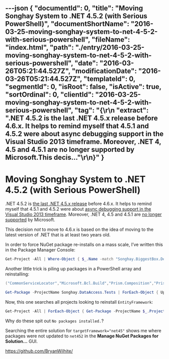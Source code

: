 ---json
{
  "documentId": 0,
  "title": "Moving Songhay System to .NET 4.5.2 (with Serious PowerShell)",
  "documentShortName": "2016-03-25-moving-songhay-system-to-net-4-5-2-with-serious-powershell",
  "fileName": "index.html",
  "path": "./entry/2016-03-25-moving-songhay-system-to-net-4-5-2-with-serious-powershell",
  "date": "2016-03-26T05:21:44.527Z",
  "modificationDate": "2016-03-26T05:21:44.527Z",
  "templateId": 0,
  "segmentId": 0,
  "isRoot": false,
  "isActive": true,
  "sortOrdinal": 0,
  "clientId": "2016-03-25-moving-songhay-system-to-net-4-5-2-with-serious-powershell",
  "tag": "{\r\n  \"extract\": \".NET 4.5.2 is the last .NET 4.5.x release before 4.6.x. It helps to remind myself that 4.5.1 and 4.5.2 were about async debugging support in the Visual Studio 2013 timeframe. Moreover, .NET 4, 4.5 and 4.5.1 are no longer supported by Microsoft.This decis...\"\r\n}"
}
---

# Moving Songhay System to .NET 4.5.2 (with Serious PowerShell)

.NET 4.5.2 is [the last .NET 4.5.x release](https://en.wikipedia.org/wiki/.NET_Framework_version_history) before 4.6.x. It helps to remind myself that 4.5.1 and 4.5.2 were about [async debugging support in the Visual Studio 2013 timeframe](https://blogs.msdn.microsoft.com/dotnet/2013/10/17/net-framework-4-5-1-rtm-start-coding/). Moreover, .NET 4, 4.5 and 4.5.1 are [no longer supported](https://blogs.msdn.microsoft.com/dotnet/2015/12/09/support-ending-for-the-net-framework-4-4-5-and-4-5-1/) by Microsoft.

This decision *not* to move to 4.6.x is based on the idea of moving to the latest version of .NET that is at least two years old.

In order to force NuGet package re-installs on a mass scale, I’ve written this in the Package Manager Console:

```powershell
Get-Project -All | Where-Object { $_.Name -match "Songhay.BiggestBox.Desktop" } | ForEach-Object { Update-Package Microsoft.Bcl -ProjectName $_.Name -Reinstall }
```

Another little trick is piling up packages in a PowerShell array and reinstalling:

```powershell
("CommonServiceLocator","Microsoft.Bcl.Build","Prism.Composition","Prism.Mvvm") | ForEach-Object { Update-Package $_ –Reinstall –ProjectName Songhay.BiggestBox.Desktop.Shared }When you want to reinstall all of the packages in a Project try this:

Get-Package -ProjectName Songhay.DataAccess.Tests | ForEach-Object { Update-Package $_.Id -Reinstall -ProjectName Songhay.DataAccess.Tests }
```

Now, this one searches all projects looking to reinstall `EntityFramework`:

```powershell
Get-Project -All | ForEach-Object { Get-Package -ProjectName $_.ProjectName | Where-Object { $_.Id -eq "EntityFramework" } | ForEach-Object { Update-Package $_.Id -Reinstall } }
```

Why do these spit out `No packages installed.`?

Searching the entire solution for `targetFramework="net45"` shows me where packages were not updated to `net452` in the **Manage NuGet Packages for Solution…** GUI.

<https://github.com/BryanWilhite/>
